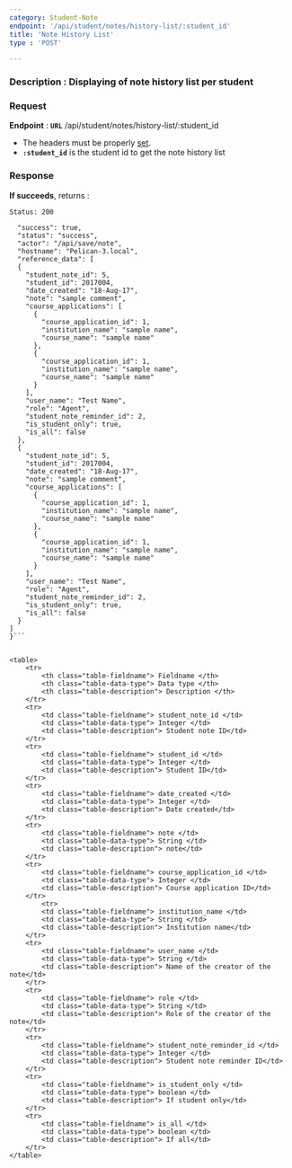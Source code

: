 ```yaml
---
category: Student-Note
endpoint: '/api/student/notes/history-list/:student_id'
title: 'Note History List'
type : 'POST'

---
```

### **Description** : Displaying of note history list per student

### Request

**Endpoint** : **`URL`** /api/student/notes/history-list/:student_id
* The headers must be properly [set](#/Info-setting-headers).
* **`:student_id`** is the student id to get the note history list


### Response

**If succeeds**, returns : 

```Status: 200```

```{
  "success": true,
  "status": "success",
  "actor": "/api/save/note",
  "hostname": "Pelican-3.local",
  "reference_data": [
  {
    "student_note_id": 5,
    "student_id": 2017004,
    "date_created": "18-Aug-17",
    "note": "sample comment",
    "course_applications": [
      {
        "course_application_id": 1,
        "institution_name": "sample name",
        "course_name": "sample name"
      },
      {
        "course_application_id": 1,
        "institution_name": "sample name",
        "course_name": "sample name"
      }
    ],
    "user_name": "Test Name",
    "role": "Agent",
    "student_note_reminder_id": 2,
    "is_student_only": true,
    "is_all": false
  },
  {
    "student_note_id": 5,
    "student_id": 2017004,
    "date_created": "18-Aug-17",
    "note": "sample comment",
    "course_applications": [
      {
        "course_application_id": 1,
        "institution_name": "sample name",
        "course_name": "sample name"
      },
      {
        "course_application_id": 1,
        "institution_name": "sample name",
        "course_name": "sample name"
      }
    ],
    "user_name": "Test Name",
    "role": "Agent",
    "student_note_reminder_id": 2,
    "is_student_only": true,
    "is_all": false
  }
]
}```


<table>
	<tr>
		<th class="table-fieldname"> Fieldname </th>
		<th class="table-data-type"> Data type </th>
		<th class="table-description"> Description </th>
	</tr>
	<tr>
		<td class="table-fieldname"> student_note_id </td>
		<td class="table-data-type"> Integer </td>
		<td class="table-description"> Student note ID</td>
	</tr>  
	<tr>
		<td class="table-fieldname"> student_id </td>
		<td class="table-data-type"> Integer </td>
		<td class="table-description"> Student ID</td>
	</tr> 
	<tr>
		<td class="table-fieldname"> date_created </td>
		<td class="table-data-type"> Integer </td>
		<td class="table-description"> Date created</td>
	</tr>  
	<tr>
		<td class="table-fieldname"> note </td>
		<td class="table-data-type"> String </td>
		<td class="table-description"> note</td>
	</tr>  
	<tr>
		<td class="table-fieldname"> course_application_id </td>
		<td class="table-data-type"> Integer </td>
		<td class="table-description"> Course application ID</td>
	</tr>  
		<tr>
		<td class="table-fieldname"> institution_name </td>
		<td class="table-data-type"> String </td>
		<td class="table-description"> Institution name</td>
	</tr>  
	<tr>
		<td class="table-fieldname"> user_name </td>
		<td class="table-data-type"> String </td>
		<td class="table-description"> Name of the creator of the note</td>
	</tr>  
	<tr>
		<td class="table-fieldname"> role </td>
		<td class="table-data-type"> String </td>
		<td class="table-description"> Role of the creator of the note</td>
	</tr> 
	<tr>
		<td class="table-fieldname"> student_note_reminder_id </td>
		<td class="table-data-type"> Integer </td>
		<td class="table-description"> Student note reminder ID</td>
	</tr>
	<tr>
		<td class="table-fieldname"> is_student_only </td>
		<td class="table-data-type"> boolean </td>
		<td class="table-description"> If student only</td>
	</tr>
	<tr>
		<td class="table-fieldname"> is_all </td>
		<td class="table-data-type"> boolean </td>
		<td class="table-description"> If all</td>
	</tr>
</table>
